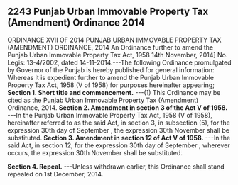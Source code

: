 ## 2243 Punjab Urban Immovable Property Tax (Amendment) Ordinance 2014
ORDINANCE XVII OF 2014
PUNJAB URBAN IMMOVABLE PROPERTY TAX (AMENDMENT) ORDINANCE, 2014
An Ordinance further to amend the Punjab Urban
Immovable Property Tax Act, 1958
14th November, 2014]
No. Legis: 13-4/2002, dated 14-11-2014.---The following Ordinance promulgated by Governor of the Punjab is hereby published for general information:
Whereas it is expedient further to amend the Punjab Urban Immovable Property Tax Act, 1958 (V of 1958) for purposes hereinafter appearing;
**Section 1. Short title and commencement.**
---(1) This Ordinance may be cited as the Punjab Urban Immovable Property Tax (Amendment) Ordinance, 2014.
**Section 2. Amendment in section 3 of the Act V of 1958.**
---In the Punjab Urban Immovable Property Tax Act, 1958 (V of 1958), hereinafter referred to as the said Act, in section 3, in subsection (5), for the expression 30th day of September , the expression 30th November shall be substituted.
**Section 3. Amendment in section 12 of Act V of 1958.**
---In the said Act, in section 12, for the expression 30th day of September , wherever occurs, the expression 30th November shall be substituted.

**Section 4. Repeal.**
---Unless withdrawn earlier, this Ordinance shall stand repealed on 1st December, 2014.

